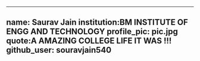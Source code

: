 
---
name:  Saurav Jain 
institution:BM INSTITUTE OF ENGG AND TECHNOLOGY 
profile_pic: pic.jpg
quote:A AMAZING COLLEGE LIFE IT WAS !!!
github_user:  souravjain540
---
